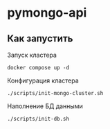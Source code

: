 # pymongo-api

## Как запустить

Запуск кластера

```shell
docker compose up -d
```

Конфигурация кластера

```shell
./scripts/init-mongo-cluster.sh
```

Наполнение БД данными

```shell
./scripts/init-db.sh
```